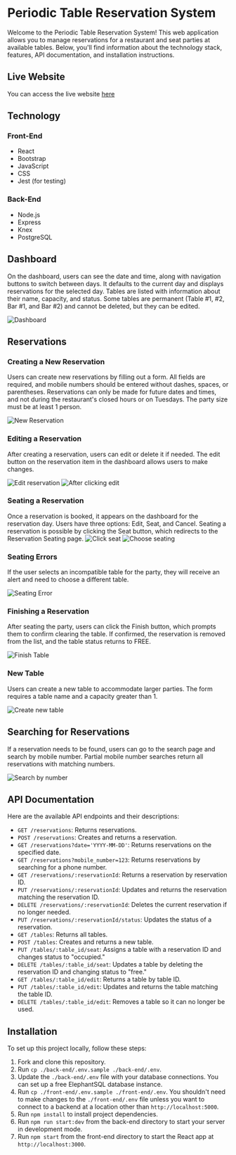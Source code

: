 # Periodic Table Reservation System

Welcome to the Periodic Table Reservation System! This web application allows you to manage reservations for a restaurant and seat parties at available tables. Below, you'll find information about the technology stack, features, API documentation, and installation instructions.

## Live Website

You can access the live website [here](https://restaurant-reservation-frontend-u0yg.onrender.com)

## Technology

### Front-End

- React
- Bootstrap
- JavaScript
- CSS
- Jest (for testing)

### Back-End

- Node.js
- Express
- Knex
- PostgreSQL

## Dashboard

On the dashboard, users can see the date and time, along with navigation buttons to switch between days. It defaults to the current day and displays reservations for the selected day. Tables are listed with information about their name, capacity, and status. Some tables are permanent (Table #1, #2, Bar #1, and Bar #2) and cannot be deleted, but they can be edited.

![Dashboard](images.readme/image.png)

## Reservations

### Creating a New Reservation

Users can create new reservations by filling out a form. All fields are required, and mobile numbers should be entered without dashes, spaces, or parentheses. Reservations can only be made for future dates and times, and not during the restaurant's closed hours or on Tuesdays. The party size must be at least 1 person.

![New Reservation](images.readme/image-1.png)

### Editing a Reservation

After creating a reservation, users can edit or delete it if needed. The edit button on the reservation item in the dashboard allows users to make changes.

![Edit reservation](images.readme/image-2.png)
![After clicking edit](images.readme/image-3.png)
### Seating a Reservation

Once a reservation is booked, it appears on the dashboard for the reservation day. Users have three options: Edit, Seat, and Cancel. Seating a reservation is possible by clicking the Seat button, which redirects to the Reservation Seating page.
![Click seat](images.readme/image-5.png)
![Choose seating](images.readme/image-4.png)

### Seating Errors

If the user selects an incompatible table for the party, they will receive an alert and need to choose a different table.

![Seating Error](images.readme/image-6.png)

### Finishing a Reservation

After seating the party, users can click the Finish button, which prompts them to confirm clearing the table. If confirmed, the reservation is removed from the list, and the table status returns to FREE.

![Finish Table](images.readme/image-7.png)

### New Table

Users can create a new table to accommodate larger parties. The form requires a table name and a capacity greater than 1.

![Create new table](images.readme/image-8.png)

## Searching for Reservations

If a reservation needs to be found, users can go to the search page and search by mobile number. Partial mobile number searches return all reservations with matching numbers.

![Search by number](images.readme/image-9.png)

## API Documentation

Here are the available API endpoints and their descriptions:

- `GET /reservations`: Returns reservations.
- `POST /reservations`: Creates and returns a reservation.
- `GET /reservations?date='YYYY-MM-DD'`: Returns reservations on the specified date.
- `GET /reservations?mobile_number=123`: Returns reservations by searching for a phone number.
- `GET /reservations/:reservationId`: Returns a reservation by reservation ID.
- `PUT /reservations/:reservationId`: Updates and returns the reservation matching the reservation ID.
- `DELETE /reservations/:reservationId`: Deletes the current reservation if no longer needed.
- `PUT /reservations/:reservationId/status`: Updates the status of a reservation.
- `GET /tables`: Returns all tables.
- `POST /tables`: Creates and returns a new table.
- `PUT /tables/:table_id/seat`: Assigns a table with a reservation ID and changes status to "occupied."
- `DELETE /tables/:table_id/seat`: Updates a table by deleting the reservation ID and changing status to "free."
- `GET /tables/:table_id/edit`: Returns a table by table ID.
- `PUT /tables/:table_id/edit`: Updates and returns the table matching the table ID.
- `DELETE /tables/:table_id/edit`: Removes a table so it can no longer be used.

## Installation

To set up this project locally, follow these steps:

1. Fork and clone this repository.
2. Run `cp ./back-end/.env.sample ./back-end/.env`.
3. Update the `./back-end/.env` file with your database connections. You can set up a free ElephantSQL database instance.
4. Run `cp ./front-end/.env.sample ./front-end/.env`. You shouldn't need to make changes to the `./front-end/.env` file unless you want to connect to a backend at a location other than `http://localhost:5000`.
5. Run `npm install` to install project dependencies.
6. Run `npm run start:dev` from the back-end directory to start your server in development mode.
7. Run `npm start` from the front-end directory to start the React app at `http://localhost:3000`.
